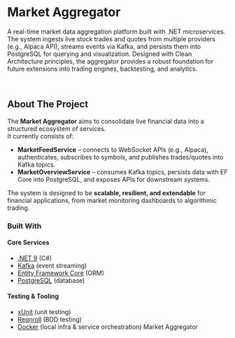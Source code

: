 # Market Aggregator
A real-time market data aggregation platform built with .NET microservices. The system ingests live stock trades and quotes from multiple providers (e.g., Alpaca API), streams events via Kafka, and persists them into PostgreSQL for querying and visualization. Designed with Clean Architecture principles, the aggregator provides a robust foundation for future extensions into trading engines, backtesting, and analytics.
<!-- Improved compatibility of back to top link -->
<a id="readme-top"></a>

<!-- PROJECT LOGO -->
<br />
<div>
  <!-- <a href="https://github.com/aliffamir/market-aggregator"> -->
  <!--   <img src="public/logo.png" alt="Logo" width="80" height="80"> -->
  <!-- </a> -->


  <p>
  </p>
</div>

<!-- ABOUT THE PROJECT -->

## About The Project

<!-- <div display="flex"> -->
<!--  <img src="public/market-aggregator-architecture.png" alt="market aggregator architecture" width="100%" /> -->
<!-- </div> -->

The **Market Aggregator** aims to consolidate live financial data into a structured ecosystem of services.  
It currently consists of:

- **MarketFeedService** – connects to WebSocket APIs (e.g., Alpaca), authenticates, subscribes to symbols, and publishes trades/quotes into Kafka topics.
- **MarketOverviewService** – consumes Kafka topics, persists data with EF Core into PostgreSQL, and exposes APIs for downstream systems.

The system is designed to be **scalable, resilient, and extendable** for financial applications, from market monitoring dashboards to algorithmic trading.

### Built With

#### Core Services

- [.NET 9](https://dotnet.microsoft.com/) (C#)
- [Kafka](https://kafka.apache.org/) (event streaming)
- [Entity Framework Core](https://learn.microsoft.com/en-us/ef/core/) (ORM)
- [PostgreSQL](https://www.postgresql.org/) (database)

#### Testing & Tooling

- [xUnit](https://xunit.net/) (unit testing)
- [Reqnroll](https://reqnroll.net/) (BDD testing)
- [Docker](https://www.docker.com/) (local infra & service orchestration) Market Aggregator
